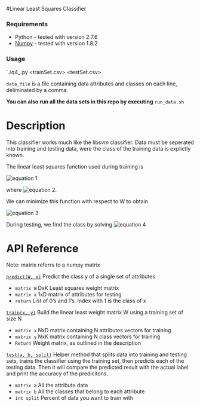 #Linear Least Squares Classifier

### Requirements
* Python - tested with version 2.7.6
* [Numpy](http://docs.scipy.org/doc/numpy/user/index.html) - tested with version 1.8.2

### Usage

`./q4_<x>.py <trainSet.csv> <testSet.csv>

`data_file`
is a file containing data attributes and classes on each line,
deliminated by a comma.

**You can also run all the data sets in this repo by executing** `run_data.sh`

# Description
This classifier works much like the libsvm classifier.
Data must be seperated into training and testing data, were the class of
the training data is explictly known.


The linear least squares function used during training is

![equation 1](http://i.imgur.com/CuREKNc.gif)

where ![equation 2](http://i.imgur.com/XPpduiv.gif).

We can minimize this function with respect to W to obtain

![equation 3](http://i.imgur.com/fYEyEXd.gif)

During testing, we find the class by solving
![equation 4](http://i.imgur.com/61k0fwS.gif)

# API Reference
Note: matrix referrs to a numpy matrix

[`predict(W, x)`](https://bitbucket.org/cot4501group3/least-squares-classifier/src/ea33ea84eaf43c0d73d691abf58932d9b87c9e93/LLS.py?at=master#cl-43)
Predict the class y of a single set of attributes

* `matrix W` DxK Least squares weight matrix
* `matrix x` 1xD matrix of attributes for testing
* `return` List of 0’s and 1’s. Index with 1 is the class of x

[`train(x, y)`](https://bitbucket.org/cot4501group3/least-squares-classifier/src/ea33ea84eaf43c0d73d691abf58932d9b87c9e93/LLS.py?at=master#cl-8)
Build the linear least weight matrix W using a training set of size N

* `matrix x` NxD matrix containing N attributes vectors for training
* `matrix y` NxK matrix containing N class vectors for training
* `Return` Weight matrix, as outlined in the description


[`test(a, b, split)`](https://bitbucket.org/cot4501group3/least-squares-classifier/src/ea33ea84eaf43c0d73d691abf58932d9b87c9e93/LLS.py?at=master#cl-83)
Helper method that splits data into training and testing sets,
trains the classifier using the training set,
then predicts each of the testing data.
Then it will compare the predicted result with the actual label
and print the accuracy of the predicitons.

* `matrix a`    All the attribute data
* `matrix b`    All the classes that belong to each attribute
* `int split`   Percent of data you want to train with

